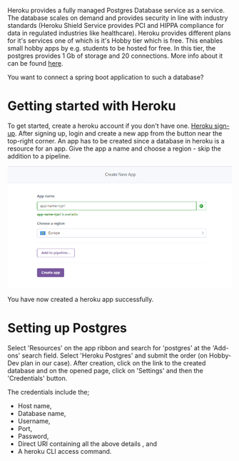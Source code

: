 Heroku provides a fully managed Postgres Database service as a service. The database scales on demand and provides security in line with industry standards (Heroku Shield Service
provides PCI and HIPPA compliance for data in regulated industries like healthcare).
Heroku provides different plans for it's services one of which is it's Hobby tier which is free. This enables small hobby apps by e.g. students to be hosted for free.
In this tier, the postgres provides 1 Gb of storage and 20 connections. More info about it can be found [here](https://www.heroku.com/postgres).

You want to connect a spring boot application to such a database?

# Getting started with Heroku
To get  started, create a heroku account if you don't have one. [Heroku sign-up](https://signup.heroku.com/login).
After signing up, login and create a new app from the button near the top-right corner. An app has to be created since a database in heroku is a
resource for an app. Give the app a name and choose a region - skip the addition to a pipeline.

![Create App](/content/post/spring-heroku-postgres/heroku-create-app.png)

You have now created a heroku app successfully.

# Setting up Postgres
Select 'Resources' on the app ribbon and search for 'postgres' at the 'Add-ons' search field. Select 'Heroku Postgres' and
submit the order (on Hobby-Dev plan in our case). After creation, click on the
link to the created database and on the opened page, click on 'Settings' and then the 'Credentials' button.

The credentials include the;
- Host name,
- Database name,
- Username,
- Port,
- Password,
- Direct URI containing all the above details , and
- A heroku CLI access command.


